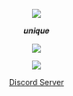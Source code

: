 <p align="center">  
<img src="https://camo.githubusercontent.com/4392fe8414e46118eb6ddcc972e6833793a515172c21bcdca955de17a1170855/68747470733a2f2f6d656469612e646973636f72646170702e6e65742f6174746163686d656e74732f3831333334313636323534353331333833322f3831333334333430343530373236373039322f706f6b656d6f6e5f706978656c2e676966">
</p>
<p align="center">
    𝒖𝒏𝒊𝒒𝒖𝒆
<p align="center">  
<img src="https://komarev.com/ghpvc/?username=unique1337&color=yellow&label=Profile-Visits&width=26px">
</p>
    <p align="center">
  <img src="https://discord.c99.nl/widget/theme-4/725097547378458634.png"/>
</p>
<p align="center">
<p align="center">
    <a href="https://discord.gg/pquuQRBHZK">Discord Server</a>
